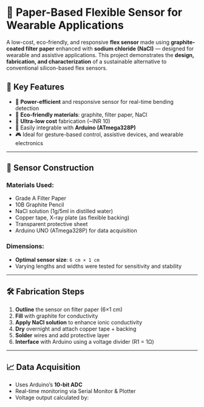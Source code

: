 # 📄 Paper-Based Flexible Sensor for Wearable Applications

A low-cost, eco-friendly, and responsive **flex sensor** made using **graphite-coated filter paper** enhanced with **sodium chloride (NaCl)** — designed for wearable and assistive applications. This project demonstrates the **design, fabrication, and characterization** of a sustainable alternative to conventional silicon-based flex sensors.

## 📌 Key Features

- 🔋 **Power-efficient** and responsive sensor for real-time bending detection  
- 🌿 **Eco-friendly materials**: graphite, filter paper, NaCl  
- 💸 **Ultra-low cost** fabrication (~INR 10)  
- 🔧 Easily integrable with **Arduino (ATmega328P)**  
- 🎮 Ideal for gesture-based control, assistive devices, and wearable electronics  

---

## 🧪 Sensor Construction

### Materials Used:
- Grade A Filter Paper  
- 10B Graphite Pencil  
- NaCl solution (1g/5ml in distilled water)  
- Copper tape, X-ray plate (as flexible backing)  
- Transparent protective sheet  
- Arduino UNO (ATmega328P) for data acquisition  

### Dimensions:
- **Optimal sensor size**: `6 cm × 1 cm`  
- Varying lengths and widths were tested for sensitivity and stability

---

## 🛠️ Fabrication Steps

1. **Outline** the sensor on filter paper (6×1 cm)
2. **Fill** with graphite for conductivity
3. **Apply NaCl solution** to enhance ionic conductivity
4. **Dry** overnight and attach copper tape + backing
5. **Solder** wires and add protective layer
6. **Interface** with Arduino using a voltage divider (R1 = 1Ω)

---

## 📈 Data Acquisition

- Uses Arduino’s **10-bit ADC**
- Real-time monitoring via Serial Monitor & Plotter
- Voltage output calculated by:  
